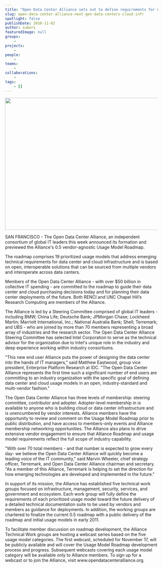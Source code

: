 ```yaml
---
title: "Open Data Center Alliance sets out to define requirements for next generation data centers and cloud infrastructure"
slug: open-data-center-alliance-next-gen-data-centers-cloud-infr
spotlight: false
publishDate: 2010-11-02
author: subers
featuredImage: null
groups:
    - 
projects:
    - 
people:
    - 
teams: 
    - 
collaborations:
    - 
tags:
    - []
---
```

<p><a href="http://www.renci.org/wp-content/uploads/2010/11/ODCA_logo.jpg"><img class="alignnone size-full wp-image-6467" title="ODCA_logo" src="http://www.renci.org/wp-content/uploads/2010/11/ODCA_logo.jpg" alt="" width="630" height="435" /></a></p>

<p>SAN FRANCISCO - The Open Data Center Alliance, an independent consortium of global IT leaders this week announced its formation and previewed the Alliance's 0.5 vendor-agnostic Usage Model Roadmap.<!--more--></p>

<p>The roadmap comprises 19 prioritized usage models that address emerging technical requirements for data center and cloud infrastructure and is based on open, interoperable solutions that can be sourced from multiple vendors and interoperate across data centers.</p>

<p>Members of the Open Data Center Alliance - with over $50 billion in collective IT spending - are committed to the roadmap to guide their data center and cloud purchasing decisions today and for planning their data center deployments of the future.  Both RENCI and UNC Chapel Hill’s Research Computing are members of the Alliance.</p>

<p>The Alliance is led by a Steering Committee comprised of global IT leaders -including BMW; China Life; Deutsche Bank; JPMorgan Chase; Lockheed Martin; Marriott International, Inc.; National Australia Bank; Shell; Terremark; and UBS - who are joined by more than 70 members representing a broad array of industries and the research sector. The Open Data Center Alliance Steering Committee has selected Intel Corporation to serve as the technical advisor for the organization due to Intel's unique role in the industry and deep experience working within industry consortiums.</p>

<p>"This new end user Alliance puts the power of designing the data center into the hands of IT managers," said Matthew Eastwood, group vice president, Enterprise Platform Research at IDC. "The Open Data Center Alliance represents the first time such a significant number of end users are committing to an industry organization with the specific goal of defining data center and cloud usage models in an open, industry-standard and multi-vendor fashion."</p>

<p>The Open Data Center Alliance has three levels of membership: steering committee, contributor and adopter. Adopter-level membership in is available to anyone who is building cloud or data center infrastructure and is unencumbered by vendor interests. Alliance members have the opportunity to review and comment on the Usage Model Roadmap prior to public distribution, and have access to members-only events and Alliance membership networking opportunities. The Alliance also plans to drive extensive vendor engagement to ensure that Alliance Roadmap and usage model requirements reflect the full scope of industry capability.</p>

<p>"With over 70 total members - and that number is expected to grow every day- we believe the Open Data Center Alliance will quickly become a leading voice of the IT community," said Marvin Wheeler, chief strategy officer, Terremark, and Open Data Center Alliance chairman and secretary. "As a member of this Alliance, Terremark is helping to set the direction for how emerging technologies are developed and implemented in the future."</p>

<p>In support of its mission, the Alliance has established five technical work groups focused on infrastructure, management, security, services, and government and ecosystem. Each work group will fully define the requirements of each prioritized usage model toward the future delivery of a detailed technical documentation suite to be used by vendors and members as guidance for deployments. In addition, the working groups are chartered to finalize the current 0.5 roadmap with a public delivery of the roadmap and initial usage models in early 2011.</p>

<p>To facilitate member discussion on roadmap development, the Alliance Technical Work groups are hosting a webcast series based on the five usage model categories. The first webcast, scheduled for November 17, will be publicly available and will cover the Usage Model Roadmap development process and progress. Subsequent webcasts covering each usage model category will be available only to Alliance members. To sign up for a webcast or to join the Alliance, visit www.opendatacenteralliance.org.</p>
